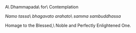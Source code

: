 A\\
Dhammapada\\
for\\
Contemplation

*Namo tassa*\\
*bhagavato arahato*\\
*samma sambuddhassa*

Homage to the Blessed,\\
Noble and Perfectly Enlightened One.
